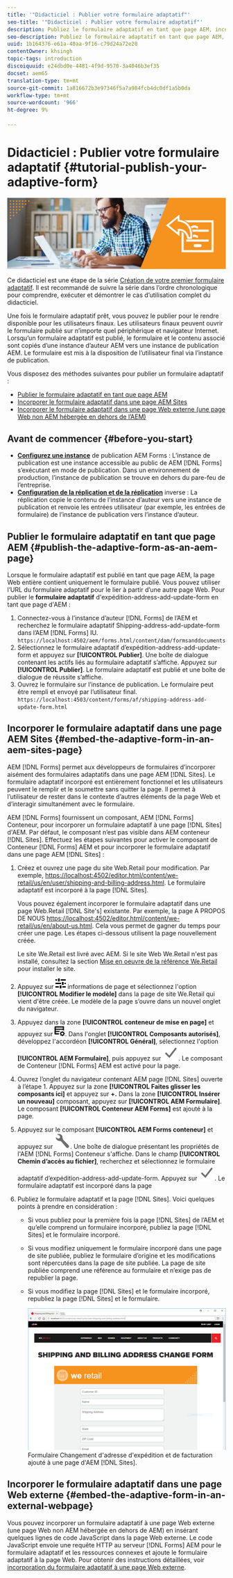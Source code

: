 ```yaml
---
title: '"Didacticiel : Publier votre formulaire adaptatif"'
seo-title: '"Didacticiel : Publier votre formulaire adaptatif"'
description: Publiez le formulaire adaptatif en tant que page AEM, incorporez le formulaire à une page AEM Sites ou incorporez le formulaire adaptatif dans une page Web externe.
seo-description: Publiez le formulaire adaptatif en tant que page AEM, incorporez le formulaire à une page AEM Sites ou incorporez le formulaire adaptatif dans une page Web externe.
uuid: 1b164376-e61a-40aa-9f16-c79d24a72e20
contentOwner: khsingh
topic-tags: introduction
discoiquuid: e24dbd0e-4481-4f9d-9570-3a4046b3ef35
docset: aem65
translation-type: tm+mt
source-git-commit: 1a816672b3e97346f5a7a984fcb4dc0df1a5b0da
workflow-type: tm+mt
source-wordcount: '966'
ht-degree: 9%

---
```



# Didacticiel : Publier votre formulaire adaptatif {#tutorial-publish-your-adaptive-form}

![](do-not-localize/13-publish-your-adaptive-form-small.png)

Ce didacticiel est une étape de la série [Création de votre premier formulaire adaptatif](https://helpx.adobe.com/experience-manager/6-3/forms/using/create-your-first-adaptive-form.html). Il est recommandé de suivre la série dans l’ordre chronologique pour comprendre, exécuter et démontrer le cas d’utilisation complet du didacticiel.

Une fois le formulaire adaptatif prêt, vous pouvez le publier pour le rendre disponible pour les utilisateurs finaux. Les utilisateurs finaux peuvent ouvrir le formulaire publié sur n’importe quel périphérique et navigateur Internet. Lorsqu’un formulaire adaptatif est publié, le formulaire et le contenu associé sont copiés d’une instance d’auteur AEM vers une instance de publication AEM. Le formulaire est mis à la disposition de l’utilisateur final via l’instance de publication.

Vous disposez des méthodes suivantes pour publier un formulaire adaptatif :

* [Publier le formulaire adaptatif en tant que page AEM](../../forms/using/publish-your-adaptive-form.md#publish-the-adaptive-form-as-an-aem-page)
* [Incorporer le formulaire adaptatif dans une page AEM Sites](#embed-the-adaptive-form-in-an-aem-sites-page)
* [Incorporer le formulaire adaptatif dans une page Web externe (une page Web non AEM hébergée en dehors de l’AEM)](../../forms/using/publish-your-adaptive-form.md)

## Avant de commencer {#before-you-start}

* **[Configurez une instance](https://helpx.adobe.com/experience-manager/6-3/forms/using/installing-configuring-aem-forms-osgi.html)** de publication AEM Forms : L’instance de publication est une instance accessible au public de AEM  [!DNL Forms] s’exécutant en mode de publication. Dans un environnement de production, l’instance de publication se trouve en dehors du pare-feu de l’entreprise.
* **[Configuration de la réplication et de la réplication](https://helpx.adobe.com/experience-manager/6-3/help/sites-deploying/replication.html)** inverse : La réplication copie le contenu de l’instance d’auteur vers une instance de publication et renvoie les entrées utilisateur (par exemple, les entrées de formulaire) de l’instance de publication vers l’instance d’auteur.

## Publier le formulaire adaptatif en tant que page AEM {#publish-the-adaptive-form-as-an-aem-page}

Lorsque le formulaire adaptatif est publié en tant que page AEM, la page Web entière contient uniquement le formulaire publié. Vous pouvez utiliser l’URL du formulaire adaptatif pour le lier à partir d’une autre page Web. Pour publier le **formulaire adaptatif** d&#39;expédition-address-add-update-form en tant que page d&#39;AEM :

1. Connectez-vous à l’instance d’auteur [!DNL Forms] de l’AEM et recherchez le formulaire adaptatif Shipping-address-add-update-form dans l’AEM [!DNL Forms] IU.
   `https://localhost:4502/aem/forms.html/content/dam/formsanddocuments`
1. Sélectionnez le formulaire adaptatif d’expédition-address-add-update-form et appuyez sur **[!UICONTROL Publier]**. Une boîte de dialogue contenant les actifs liés au formulaire adaptatif s’affiche. Appuyez sur **[!UICONTROL Publier]**. Le formulaire adaptatif est publié et une boîte de dialogue de réussite s’affiche.
1. Ouvrez le formulaire sur l’instance de publication. Le formulaire peut être rempli et envoyé par l’utilisateur final.
   `https://localhost:4503/content/forms/af/shipping-address-add-update-form.html`

## Incorporer le formulaire adaptatif dans une page AEM Sites {#embed-the-adaptive-form-in-an-aem-sites-page}

AEM [!DNL Forms] permet aux développeurs de formulaires d’incorporer aisément des formulaires adaptatifs dans une page AEM [!DNL Sites]. Le formulaire adaptatif incorporé est entièrement fonctionnel et les utilisateurs peuvent le remplir et le soumettre sans quitter la page. Il permet à l’utilisateur de rester dans le contexte d’autres éléments de la page Web et d’interagir simultanément avec le formulaire.

AEM [!DNL Forms] fournissent un composant, AEM [!DNL Forms] Conteneur, pour incorporer un formulaire adaptatif à une page [!DNL Sites] d&#39;AEM. Par défaut, le composant n’est pas visible dans AEM conteneur [!DNL Sites]. Effectuez les étapes suivantes pour activer le composant de Conteneur [!DNL Forms] AEM et pour incorporer le formulaire adaptatif dans une page AEM [!DNL Sites] :

1. Créez et ouvrez une page du site Web.Retail pour modification. Par exemple, [https://localhost:4502/editor.html/content/we-retail/us/en/user/shipping-and-billing-address.html](https://localhost:4502/editor.html/content/we-retail/us/en/user/shipping-and-billing-address.html). Le formulaire adaptatif est incorporé à la page [!DNL Sites].

   Vous pouvez également incorporer le formulaire adaptatif dans une page Web.Retail [!DNL Site's] existante. Par exemple, la page A PROPOS DE NOUS [https://localhost:4502/editor.html/content/we-retail/us/en/about-us.html](https://localhost:4502/editor.html/content/we-retail/us/en/about-us.html). Cela vous permet de gagner du temps pour créer une page. Les étapes ci-dessous utilisent la page nouvellement créée.

   Le site We.Retail est livré avec AEM. Si le site Web We.Retail n&#39;est pas installé, consultez la section [Mise en oeuvre de la référence We.Retail](https://helpx.adobe.com/experience-manager/6-3/help/sites-developing/we-retail.html) pour installer le site.

1. Appuyez sur ![propriétés](assets/properties.png) informations de page et sélectionnez l&#39;option **[!UICONTROL Modifier le modèle]** dans la page de site We.Retail qui vient d&#39;être créée. Le modèle de la page s’ouvre dans un nouvel onglet du navigateur.
1. Appuyez dans la zone **[!UICONTROL conteneur de mise en page]** et appuyez sur ![gestion des flux](assets/feedmanagement.png). Dans l&#39;onglet **[!UICONTROL Composants autorisés]**, développez l&#39;accordéon **[!UICONTROL Général]**, sélectionnez l&#39;option **[!UICONTROL AEM Formulaire]**, puis appuyez sur ![icône_enregistrement](assets/save_icon.svg). Le composant de Conteneur [!DNL Forms] AEM est activé pour la page.

1. Ouvrez l’onglet du navigateur contenant AEM page [!DNL Sites] ouverte à l’étape 1. Appuyez sur la zone **[!UICONTROL Faites glisser les composants ici]** et appuyez sur **+.** Dans la zone  **[!UICONTROL Insérer un nouveau]** composant, appuyez sur  **[!UICONTROL AEM Formulaire]**. Le composant **[!UICONTROL Conteneur AEM Forms]** est ajouté à la page.
1. Appuyez sur le composant **[!UICONTROL AEM Forms conteneur]** et appuyez sur ![configure-icon](assets/configure-icon.svg). Une boîte de dialogue présentant les propriétés de l&#39;AEM [!DNL Forms] Conteneur s&#39;affiche. Dans le champ **[!UICONTROL Chemin d’accès au fichier]**, recherchez et sélectionnez le formulaire adaptatif d’expédition-address-add-update-form. Appuyez sur ![save_icon](assets/save_icon.svg). Le formulaire adaptatif est incorporé dans la page 
1. Publiez le formulaire adaptatif et la page [!DNL Sites]. Voici quelques points à prendre en considération :

   * Si vous publiez pour la première fois la page [!DNL Sites] de l’AEM et qu’elle comprend un formulaire incorporé, publiez la page [!DNL Sites] et le formulaire incorporé.
   * Si vous modifiez uniquement le formulaire incorporé dans une page de site publiée, publiez le formulaire d’origine et les modifications sont répercutées dans la page de site publiée. La page de site publiée comprend une référence au formulaire et n’exige pas de republier la page.
   * Si vous modifiez la page [!DNL Sites] et le formulaire incorporé, republiez la page [!DNL Sites] et le formulaire.

      ![embed-in-aem-sites](assets/embed-in-aem-sites.png)
   Formulaire Changement d&#39;adresse d&#39;expédition et de facturation ajouté à une page d&#39;AEM [!DNL Sites].

## Incorporer le formulaire adaptatif dans une page Web externe {#embed-the-adaptive-form-in-an-external-webpage}

Vous pouvez incorporer un formulaire adaptatif à une page Web externe (une page Web non AEM hébergée en dehors de AEM) en insérant quelques lignes de code JavaScript dans la page Web externe. Le code JavaScript envoie une requête HTTP au serveur [!DNL Forms] AEM pour le formulaire adaptatif et les ressources connexes et ajoute le formulaire adaptatif à la page Web. Pour obtenir des instructions détaillées, voir [incorporation du formulaire adaptatif à une page Web externe](/help/forms/using/embed-adaptive-form-external-web-page.md).
